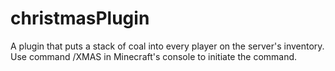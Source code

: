 # christmasPlugin
A plugin that puts a stack of coal into every player on the server's inventory. Use command /XMAS in Minecraft's console to initiate the command.
